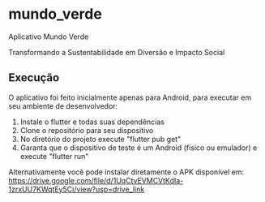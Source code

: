 # mundo_verde

Aplicativo Mundo Verde

Transformando a Sustentabilidade em Diversão e Impacto Social

## Execução

O aplicativo foi feito inicialmente apenas para Android, para executar em seu ambiente de desenvolvedor:

1. Instale o flutter e todas suas dependências
2. Clone o repositório para seu dispositivo
3. No diretório do projeto execute "flutter pub get"
4. Garanta que o dispositivo de teste é um Android (físico ou emulador) e execute "flutter run"

Alternativamente você pode instalar diretamente o APK disponível em: https://drive.google.com/file/d/1UqCtvEVMCVtKdIa-1zrxUU7KWqtEy5Ci/view?usp=drive_link

